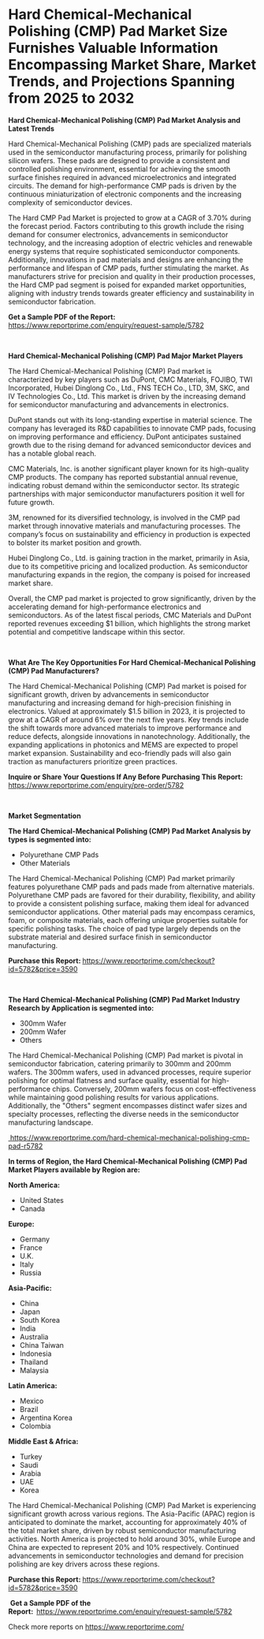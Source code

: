 <p><h1>Hard Chemical-Mechanical Polishing (CMP) Pad Market Size Furnishes Valuable Information Encompassing Market Share, Market Trends, and Projections Spanning from 2025 to 2032</h1></p><p><strong>Hard Chemical-Mechanical Polishing (CMP) Pad Market Analysis and Latest Trends</strong></p>
<p><p>Hard Chemical-Mechanical Polishing (CMP) pads are specialized materials used in the semiconductor manufacturing process, primarily for polishing silicon wafers. These pads are designed to provide a consistent and controlled polishing environment, essential for achieving the smooth surface finishes required in advanced microelectronics and integrated circuits. The demand for high-performance CMP pads is driven by the continuous miniaturization of electronic components and the increasing complexity of semiconductor devices.</p><p>The Hard CMP Pad Market is projected to grow at a CAGR of 3.70% during the forecast period. Factors contributing to this growth include the rising demand for consumer electronics, advancements in semiconductor technology, and the increasing adoption of electric vehicles and renewable energy systems that require sophisticated semiconductor components. Additionally, innovations in pad materials and designs are enhancing the performance and lifespan of CMP pads, further stimulating the market. As manufacturers strive for precision and quality in their production processes, the Hard CMP pad segment is poised for expanded market opportunities, aligning with industry trends towards greater efficiency and sustainability in semiconductor fabrication.</p></p>
<p><strong>Get a Sample PDF of the Report:&nbsp;</strong> <a href="https://www.reportprime.com/enquiry/request-sample/5782?utm_campaign=2743&utm_medium=2&utm_source=Github&utm_content=ia&utm_term=19032025&utm_id=hard-chemical-mechanical-polishing-cmp-pad">https://www.reportprime.com/enquiry/request-sample/5782</a></p>
<p>&nbsp;</p>
<p><strong>Hard Chemical-Mechanical Polishing (CMP) Pad Major Market Players</strong></p>
<p><p>The Hard Chemical-Mechanical Polishing (CMP) Pad market is characterized by key players such as DuPont, CMC Materials, FOJIBO, TWI Incorporated, Hubei Dinglong Co., Ltd., FNS TECH Co., LTD, 3M, SKC, and IV Technologies Co., Ltd. This market is driven by the increasing demand for semiconductor manufacturing and advancements in electronics.</p><p>DuPont stands out with its long-standing expertise in material science. The company has leveraged its R&D capabilities to innovate CMP pads, focusing on improving performance and efficiency. DuPont anticipates sustained growth due to the rising demand for advanced semiconductor devices and has a notable global reach.</p><p>CMC Materials, Inc. is another significant player known for its high-quality CMP products. The company has reported substantial annual revenue, indicating robust demand within the semiconductor sector. Its strategic partnerships with major semiconductor manufacturers position it well for future growth.</p><p>3M, renowned for its diversified technology, is involved in the CMP pad market through innovative materials and manufacturing processes. The company’s focus on sustainability and efficiency in production is expected to bolster its market position and growth.</p><p>Hubei Dinglong Co., Ltd. is gaining traction in the market, primarily in Asia, due to its competitive pricing and localized production. As semiconductor manufacturing expands in the region, the company is poised for increased market share.</p><p>Overall, the CMP pad market is projected to grow significantly, driven by the accelerating demand for high-performance electronics and semiconductors. As of the latest fiscal periods, CMC Materials and DuPont reported revenues exceeding $1 billion, which highlights the strong market potential and competitive landscape within this sector.</p></p>
<p>&nbsp;</p>
<p><strong>What Are The Key Opportunities For Hard Chemical-Mechanical Polishing (CMP) Pad Manufacturers?</strong></p>
<p><p>The Hard Chemical-Mechanical Polishing (CMP) Pad market is poised for significant growth, driven by advancements in semiconductor manufacturing and increasing demand for high-precision finishing in electronics. Valued at approximately $1.5 billion in 2023, it is projected to grow at a CAGR of around 6% over the next five years. Key trends include the shift towards more advanced materials to improve performance and reduce defects, alongside innovations in nanotechnology. Additionally, the expanding applications in photonics and MEMS are expected to propel market expansion. Sustainability and eco-friendly pads will also gain traction as manufacturers prioritize green practices.</p></p>
<p><strong>Inquire or Share Your Questions If Any Before Purchasing This Report:</strong> <a href="https://www.reportprime.com/enquiry/pre-order/5782?utm_campaign=2743&utm_medium=2&utm_source=Github&utm_content=ia&utm_term=19032025&utm_id=hard-chemical-mechanical-polishing-cmp-pad">https://www.reportprime.com/enquiry/pre-order/5782</a></p>
<p>&nbsp;</p>
<p><strong>Market Segmentation</strong></p>
<p><strong>The Hard Chemical-Mechanical Polishing (CMP) Pad Market Analysis by types is segmented into:</strong></p>
<p><ul><li>Polyurethane CMP Pads</li><li>Other Materials</li></ul></p>
<p><p>The Hard Chemical-Mechanical Polishing (CMP) Pad market primarily features polyurethane CMP pads and pads made from alternative materials. Polyurethane CMP pads are favored for their durability, flexibility, and ability to provide a consistent polishing surface, making them ideal for advanced semiconductor applications. Other material pads may encompass ceramics, foam, or composite materials, each offering unique properties suitable for specific polishing tasks. The choice of pad type largely depends on the substrate material and desired surface finish in semiconductor manufacturing.</p></p>
<p><strong>Purchase this Report:&nbsp;</strong><a href="https://www.reportprime.com/checkout?id=5782&price=3590&utm_campaign=2743&utm_medium=2&utm_source=Github&utm_content=ia&utm_term=19032025&utm_id=hard-chemical-mechanical-polishing-cmp-pad">https://www.reportprime.com/checkout?id=5782&price=3590</a></p>
<p>&nbsp;</p>
<p><strong>The Hard Chemical-Mechanical Polishing (CMP) Pad Market Industry Research by Application is segmented into:</strong></p>
<p><ul><li>300mm Wafer</li><li>200mm Wafer</li><li>Others</li></ul></p>
<p><p>The Hard Chemical-Mechanical Polishing (CMP) Pad market is pivotal in semiconductor fabrication, catering primarily to 300mm and 200mm wafers. The 300mm wafers, used in advanced processes, require superior polishing for optimal flatness and surface quality, essential for high-performance chips. Conversely, 200mm wafers focus on cost-effectiveness while maintaining good polishing results for various applications. Additionally, the "Others" segment encompasses distinct wafer sizes and specialty processes, reflecting the diverse needs in the semiconductor manufacturing landscape.</p></p>
<p><a href="https://www.reportprime.com/hard-chemical-mechanical-polishing-cmp-pad-r5782?utm_campaign=2743&utm_medium=2&utm_source=Github&utm_content=ia&utm_term=19032025&utm_id=hard-chemical-mechanical-polishing-cmp-pad">&nbsp;https://www.reportprime.com/hard-chemical-mechanical-polishing-cmp-pad-r5782</a></p>
<p><strong>In terms of Region, the Hard Chemical-Mechanical Polishing (CMP) Pad Market Players available by Region are:</strong></p>
<p>
    <p> <strong> North America: </strong>
        <ul>
            <li>United States</li>
            <li>Canada</li>
        </ul>
        </p> 
    <p> <strong> Europe: </strong>
        <ul>
            <li>Germany</li>
            <li>France</li>
            <li>U.K.</li>
            <li>Italy</li>
            <li>Russia</li>
        </ul>
        </p> 
    <p> <strong> Asia-Pacific: </strong>
        <ul>
            <li>China</li>
            <li>Japan</li>
            <li>South Korea</li>
            <li>India</li>
            <li>Australia</li>
            <li>China Taiwan</li>
            <li>Indonesia</li>
            <li>Thailand</li>
            <li>Malaysia</li>
        </ul>
        </p> 
    <p> <strong> Latin America: </strong>
        <ul>
            <li>Mexico</li>
            <li>Brazil</li>
            <li>Argentina Korea</li>
            <li>Colombia</li>
        </ul>
        </p> 
    <p> <strong> Middle East & Africa: </strong>
        <ul>
            <li>Turkey</li>
            <li>Saudi</li>
            <li>Arabia</li>
            <li>UAE</li>
            <li>Korea</li>
        </ul>
    </p>
    </p>
<p><p>The Hard Chemical-Mechanical Polishing (CMP) Pad Market is experiencing significant growth across various regions. The Asia-Pacific (APAC) region is anticipated to dominate the market, accounting for approximately 40% of the total market share, driven by robust semiconductor manufacturing activities. North America is projected to hold around 30%, while Europe and China are expected to represent 20% and 10% respectively. Continued advancements in semiconductor technologies and demand for precision polishing are key drivers across these regions.</p></p>
<p><strong>Purchase this Report: </strong><a href="https://www.reportprime.com/checkout?id=5782&price=3590&utm_campaign=2743&utm_medium=2&utm_source=Github&utm_content=ia&utm_term=19032025&utm_id=hard-chemical-mechanical-polishing-cmp-pad">https://www.reportprime.com/checkout?id=5782&price=3590</a></p>
<p>&nbsp;<strong>Get a Sample PDF of the Report:&nbsp;&nbsp;</strong><a href="https://www.reportprime.com/enquiry/request-sample/5782?utm_campaign=2743&utm_medium=2&utm_source=Github&utm_content=ia&utm_term=19032025&utm_id=hard-chemical-mechanical-polishing-cmp-pad">https://www.reportprime.com/enquiry/request-sample/5782</a></p>
<p><strong></strong></p>
<p>Check more reports on <a href="https://www.reportprime.com/?utm_campaign=2743&utm_medium=2&utm_source=Github&utm_content=ia&utm_term=19032025&utm_id=hard-chemical-mechanical-polishing-cmp-pad">https://www.reportprime.com/</a></p>